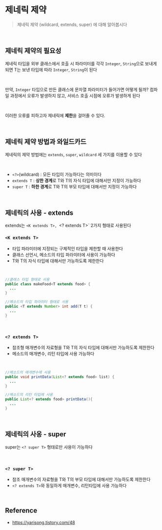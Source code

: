 # 제네릭 제약
> 제네릭 제약 (wildcard, extends, super) 에 대해 알아봅시다

<br>

## 제네릭 제약의 필요성
제네릭 타입을 외부 클래스에서 호출 시 파라미터를 각각 `Integer`, `String`으로 보내게 되면
T는 보낸 타입에 따라 `Integer`, `String`이 된다

<br>

만약, `Integer` 타입으로 만든 클래스에 문자열 파라미터가 들어가면 어떻게 될까?
컴파일 과정에서 오류가 발생하지 않고, 서비스 호출 시점에 오류가 발생하게 된다

<br>

이러한 오류를 피하고자 제네릭에 **제한**을 걸어줄 수 있다.

<br>

## 제네릭 제약 방법과 와일드카드
제네릭의 제약 방법에는 `extends`, `super`, `wildcard` 세 가지를 이용할 수 있다

<br>

- `<?>`(wildcard) : 모든 타입이 가능하다는 의미이다
- `extends T` : **상한 경계**로 T와 T의 자식 타입에 대해서만 지정이 가능하다
- `super T` : **하한 경계**로 T와 T의 부모 타입에 대해서만 지정이 가능하다

<br>

## 제네릭의 사용 - extends
extends는 `<K extends T>, `<? extends T>` 2가지 형태로 사용된다

### `<K extends T>`
- 타입 파라미터에 지정되는 구체적인 타입을 제한할 때 사용한다
- 클래스 선언시, 메소드의 타입 파라미터에 사용이 가능하다
- T와 T의 자식 타입에 대해서만 가능하도록 제한한다

<br>

```java
//클래스 타입 형태로 사용
public class makeFood<T extends food> {
  ...
}

//메소드의 타입 파라미터 형태로 사용
public <T extends Number> int add(T t) {
  ...
}
```

<br>

### `<? extends T>`
- 참조형 매개변수의 자료형을 T와 T의 자식 타입에 대해서만 가능하도록 제한한다
- 메소드의 매개변수, 리턴 타입에 사용 가능하다

<br>

```java
//메소드의 매개변수에 사용
public void printData(List<? extends food> list) {
  ...
}

//메소드의 리턴 타입에 사용
public List<? extends food> printData(){
  ...
}
```

<br>

## 제네릭의 사옹 - super
super는 `<? super T>` 형태로만 사용이 가능하다

<br>

### `<? super T>`
- 참조 매개변수의 자료형을 T와 T의 부모 타입에 대해서만 가능하도록 제한한다
- `<? extends T>`와 동일하게 매개변수, 리턴타입에 사용 가능하다

<br>

## Reference
- https://yarisong.tistory.com/48
